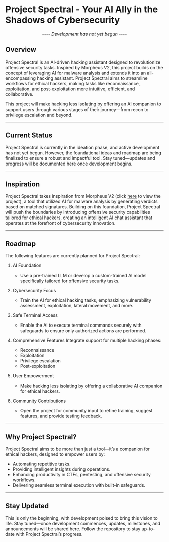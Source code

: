 # Project Spectral - Your AI Ally in the Shadows of Cybersecurity

<div align="center">
    ----
    <i>Development has not yet begun</i>
    ----
</div>

## Overview

Project Spectral is an AI-driven hacking assistant designed to revolutionize offensive security tasks. Inspired by Morpheus V2, this project builds on the concept of leveraging AI for malware analysis and extends it into an all-encompassing hacking assistant. Project Spectral aims to streamline workflows for ethical hackers, making tasks like reconnaissance, exploitation, and post-exploitation more intuitive, efficient, and collaborative.

This project will make hacking less isolating by offering an AI companion to support users through various stages of their journey—from recon to privilege escalation and beyond.


---

## Current Status

Project Spectral is currently in the ideation phase, and active development has not yet begun. However, the foundational ideas and roadmap are being finalized to ensure a robust and impactful tool. Stay tuned—updates and progress will be documented here once development begins.


---

## Inspiration

Project Spectral takes inspiration from Morpheus V2 (click [here](https://github.com/phantom0004/morpheus_IOC_scanner) to view the project), a tool that utilized AI for malware analysis by generating verdicts based on matched signatures. Building on this foundation, Project Spectral will push the boundaries by introducing offensive security capabilities tailored for ethical hackers, creating an intelligent AI chat assistant that operates at the forefront of cybersecurity innovation.


---

## Roadmap

The following features are currently planned for Project Spectral:

1. AI Foundation
    - Use a pre-trained LLM or develop a custom-trained AI model specifically tailored for offensive security tasks.

2. Cybersecurity Focus
    - Train the AI for ethical hacking tasks, emphasizing vulnerability assessment, exploitation, lateral movement, and more.

3. Safe Terminal Access
    - Enable the AI to execute terminal commands securely with safeguards to ensure only authorized actions are performed.

4. Comprehensive Features
Integrate support for multiple hacking phases:
    - Reconnaissance
    - Exploitation
    - Privilege escalation
    - Post-exploitation

5. User Empowerment
    - Make hacking less isolating by offering a collaborative AI companion for ethical hackers.

6. Community Contributions
    - Open the project for community input to refine training, suggest features, and provide testing feedback.

---

## Why Project Spectral?

Project Spectral aims to be more than just a tool—it’s a companion for ethical hackers, designed to empower users by:

- Automating repetitive tasks.
- Providing intelligent insights during operations.
- Enhancing productivity in CTFs, pentesting, and offensive security workflows.
- Delivering seamless terminal execution with built-in safeguards.

---

## Stay Updated

This is only the beginning, with development poised to bring this vision to life. Stay tuned—once development commences, updates, milestones, and announcements will be shared here. Follow the repository to stay up-to-date with Project Spectral’s progress.
